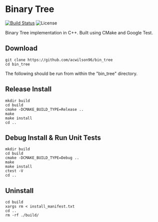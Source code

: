 # Binary Tree

[![Build Status](https://travis-ci.com/rdtscp/bin_tree.svg?branch=master)](https://travis-ci.com/rdtscp/bin_tree)
![License](https://img.shields.io/badge/License-MIT-brightgreen.svg)

Binary Tree implementation in C++. Built using CMake and Google Test. 

## Download

    git clone https://github.com/acwilson96/bin_tree
    cd bin_tree

The following should be run from within the "bin_tree" directory.

## Release Install

    mkdir build
    cd build
    cmake -DCMAKE_BUILD_TYPE=Release ..
    make
    make install
    cd ..

## Debug Install & Run Unit Tests

    mkdir build
    cd build
    cmake -DCMAKE_BUILD_TYPE=Debug ..
    make
    make install
    ctest -V
    cd ..

## Uninstall

    cd build
    xargs rm < install_manifest.txt
    cd ..
    rm -rf ./build/
